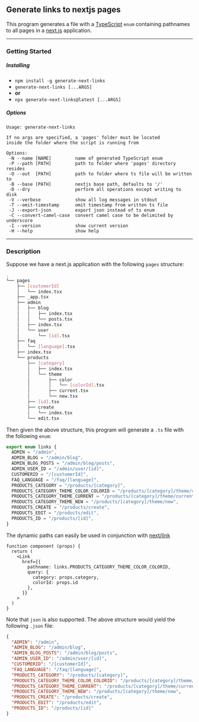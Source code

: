## Generate links to nextjs pages

This program generates a file with a [TypeScript](https://www.typescriptlang.org/) `enum` containing pathnames to all pages in a [next.js](https://nextjs.org/) application.

---

### Getting Started

##### Installing

- `npm install -g generate-next-links`
- `generate-next-links [...ARGS]`
- **or**
- `npx generate-next-links@latest [...ARGS]`

##### Options

```
Usage: generate-next-links

If no args are specified, a 'pages' folder must be located
inside the folder where the script is running from

Options:
 -N --name [NAME]         name of generated TypeScript enum
 -P --path [PATH]         path to folder where 'pages' directory resides
 -O --out  [PATH]         path to folder where ts file will be written to
 -B --base [PATH]         nextjs base path, defaults to '/'
 -D --dry                 perform all operations except writing to disk
 -V --verbose             show all log messages in stdout
 -T --omit-timestamp      omit timestamp from written ts file
 -J --export-json         export json instead of ts enum
 -C --convert-camel-case  convert camel case to be delimited by underscore
 -I --version             show current version
 -H --help                show help
```

---

### Description

Suppose we have a next.js application with the following `pages` structure:

```sh
.
└── pages
    ├── [customerId]
    │   └── index.tsx
    ├── _app.tsx
    ├── admin
    │   ├── blog
    │   │   ├── index.tsx
    │   │   └── posts.tsx
    │   ├── index.tsx
    │   └── user
    │       └── [id].tsx
    ├── faq
    │   └── [language].tsx
    ├── index.tsx
    └── products
        ├── [category]
        │   ├── index.tsx
        │   └── theme
        │       ├── color
        │       │   └── [colorId].tsx
        │       ├── current.tsx
        │       └── new.tsx
        ├── [id].tsx
        ├── create
        │   └── index.tsx
        └── edit.tsx
```

Then given the above structure, this program will generate a `.ts` file with the following `enum`:

```ts
export enum links {
  ADMIN = "/admin",
  ADMIN_BLOG = "/admin/blog",
  ADMIN_BLOG_POSTS = "/admin/blog/posts",
  ADMIN_USER_ID = "/admin/user/[id]",
  CUSTOMERID = "/[customerId]",
  FAQ_LANGUAGE = "/faq/[language]",
  PRODUCTS_CATEGORY = "/products/[category]",
  PRODUCTS_CATEGORY_THEME_COLOR_COLORID = "/products/[category]/theme/color/[colorId]",
  PRODUCTS_CATEGORY_THEME_CURRENT = "/products/[category]/theme/current",
  PRODUCTS_CATEGORY_THEME_NEW = "/products/[category]/theme/new",
  PRODUCTS_CREATE = "/products/create",
  PRODUCTS_EDIT = "/products/edit",
  PRODUCTS_ID = "/products/[id]",
}
```

The dynamic paths can easily be used in conjunction with [next/link](https://nextjs.org/docs/api-reference/next/link#with-url-object)

```tsx
function component (props) {
  return (
    <Link
      href={{
        pathname: links.PRODUCTS_CATEGORY_THEME_COLOR_COLORID,
        query: {
          category: props.category,
          colorId: props.id
        },
      }}
    >
  )
}
```

Note that `json` is also supported. The above structure would yield the following `.json` file:

```json
{
  "ADMIN": "/admin",
  "ADMIN_BLOG": "/admin/blog",
  "ADMIN_BLOG_POSTS": "/admin/blog/posts",
  "ADMIN_USER_ID": "/admin/user/[id]",
  "CUSTOMERID": "/[customerId]",
  "FAQ_LANGUAGE": "/faq/[language]",
  "PRODUCTS_CATEGORY": "/products/[category]",
  "PRODUCTS_CATEGORY_THEME_COLOR_COLORID": "/products/[category]/theme/color/[colorId]",
  "PRODUCTS_CATEGORY_THEME_CURRENT": "/products/[category]/theme/current",
  "PRODUCTS_CATEGORY_THEME_NEW": "/products/[category]/theme/new",
  "PRODUCTS_CREATE": "/products/create",
  "PRODUCTS_EDIT": "/products/edit",
  "PRODUCTS_ID": "/products/[id]"
}
```
